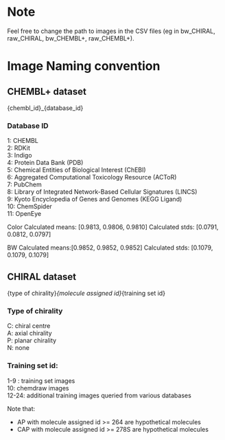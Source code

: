 # Note
Feel free to change the path to images in the CSV files (eg in bw_CHIRAL, raw_CHIRAL, bw_CHEMBL+, raw_CHEMBL+).

# Image Naming convention
## CHEMBL+ dataset
{chembl_id}_{database_id}

### Database ID

1: CHEMBL \
2: RDKit \
3: Indigo \
4: Protein Data Bank (PDB) \
5: Chemical Entities of Biological Interest (ChEBI) \
6: Aggregated Computational Toxicology Resource (ACToR) \
7: PubChem \
8: Library of Integrated Network-Based Cellular Signatures (LINCS) \
9: Kyoto Encyclopedia of Genes and Genomes (KEGG Ligand) \
10: ChemSpider \
11: OpenEye

Color
Calculated means: [0.9813, 0.9806, 0.9810]
Calculated stds: [0.0791, 0.0812, 0.0797]

BW
Calculated means:[0.9852, 0.9852, 0.9852]
Calculated stds: [0.1079, 0.1079, 0.1079]

## CHIRAL dataset

{type of chirality}_{molecule assigned id}_{training set id}

### Type of chirality
C: chiral centre \
A: axial chirality \
P: planar chirality \
N: none

### Training set id:
1-9 : training set images \
10: chemdraw images \
12-24: additional training images queried from various databases

Note that:
- AP with molecule assigned id >= 264 are hypothetical molecules
- CAP with molecule assigned id >= 278S are hypothetical molecules
